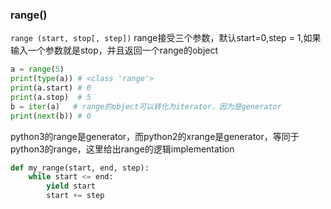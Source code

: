 ### range()
``range (start, stop[, step])``
range接受三个参数，默认start=0,step = 1,如果输入一个参数就是stop，并且返回一个range的object
```python
a = range(5)
print(type(a)) # <class 'range'>
print(a.start) # 0
print(a.stop)  # 5
b = iter(a)   # range的object可以转化为iterator，因为是generator
print(next(b)) # 0
```
python3的range是generator，而python2的xrange是generator，等同于python3的range，这里给出range的逻辑implementation
```python
def my_range(start, end, step):
    while start <= end:
        yield start
        start += step
```
